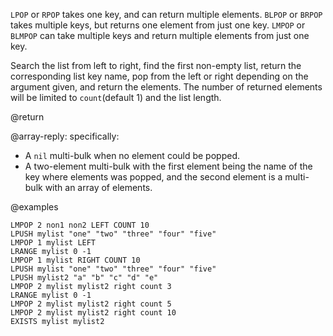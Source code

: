 `LPOP` or `RPOP` takes one key, and can return multiple elements.
`BLPOP` or `BRPOP` takes multiple keys, but returns one element from just one key.
`LMPOP` or `BLMPOP` can take multiple keys and return multiple elements from just one key.

Search the list from left to right, find the first non-empty list, return the corresponding list key name, pop from the left or right depending on the argument given, and return the elements.
The number of returned elements will be limited to `count`(default 1) and the list length.

@return

@array-reply: specifically:

* A `nil` multi-bulk when no element could be popped.
* A two-element multi-bulk with the first element being the name of the key where
  elements was popped, and the second element is a multi-bulk with an array of elements.

@examples

```cli
LMPOP 2 non1 non2 LEFT COUNT 10
LPUSH mylist "one" "two" "three" "four" "five"
LMPOP 1 mylist LEFT
LRANGE mylist 0 -1
LMPOP 1 mylist RIGHT COUNT 10
LPUSH mylist "one" "two" "three" "four" "five"
LPUSH mylist2 "a" "b" "c" "d" "e"
LMPOP 2 mylist mylist2 right count 3
LRANGE mylist 0 -1
LMPOP 2 mylist mylist2 right count 5
LMPOP 2 mylist mylist2 right count 10
EXISTS mylist mylist2
```
